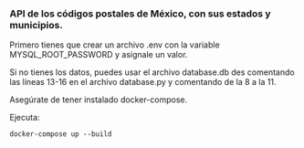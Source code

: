 ### API de los códigos postales de México, con sus estados y municipios.

Primero tienes que crear un archivo .env con la variable MYSQL_ROOT_PASSWORD y asígnale un valor.

Si no tienes los datos, puedes usar el archivo database.db des comentando las líneas 13-16 en el archivo database.py y comentando de la 8 a la 11.

Asegúrate de tener instalado docker-compose. 

Ejecuta:

```
docker-compose up --build
```